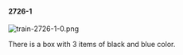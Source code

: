 #### 2726-1
![train-2726-1-0.png](https://github.com/lil-lab/nlvr/raw/master/nlvr/train/images/36/train-2726-1-0.png "train-2726-1-0.png")

There is a box with 3 items of black and blue color.
